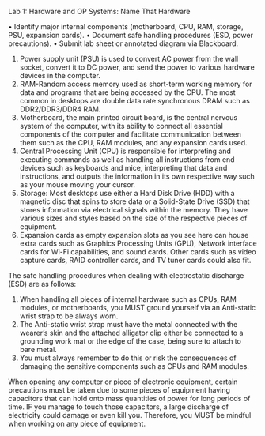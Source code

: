 Lab 1: Hardware and OP Systems: Name That Hardware


•	 Identify major internal components (motherboard, CPU, RAM, storage, PSU, expansion cards).
•	Document safe handling procedures (ESD, power precautions).
•	Submit lab sheet or annotated diagram via Blackboard.

1.	Power supply unit (PSU) is used to convert AC power from the wall socket, convert it to DC power, and send the power to various hardware devices in the computer. 
2.	RAM-Random access memory used as short-term working memory for data and programs that are being accessed by the CPU. The most common in desktops are double data rate synchronous DRAM such as DDR2/DDR3/DDR4 RAM. 
3.	Motherboard, the main printed circuit board, is the central nervous system of the computer, with its ability to connect all essential components of the computer and facilitate communication between them such as the CPU, RAM modules, and any expansion cards used. 
4.	Central Processing Unit (CPU) is responsible for interpreting and executing commands as well as handling all instructions from end devices such as keyboards and mice, interpreting that data and instructions, and outputs the information in its own respective way such as your mouse moving your cursor. 
5.	Storage: Most desktops use either a Hard Disk Drive (HDD) with a magnetic disc that spins to store data or a Solid-State Drive (SSD) that stores information via electrical signals within the memory. They have various sizes and styles based on the size of the respective pieces of equipment. 
6.	Expansion cards as empty expansion slots as you see here can house extra cards such as Graphics Processing Units (GPU), Network interface cards for Wi-Fi capabilities, and sound cards. Other cards such as video capture cards, RAID controller cards, and TV tuner cards could also fit. 

The safe handling procedures when dealing with electrostatic discharge (ESD) are as follows: 
1)	When handling all pieces of internal hardware such as CPUs, RAM modules, or motherboards, you MUST ground yourself via an Anti-static wrist strap to be always worn. 
2)	The Anti-static wrist strap must have the metal connected with the wearer’s skin and the attached alligator clip either be connected to a grounding work mat or the edge of the case, being sure to attach to bare metal. 
3)	You must always remember to do this or risk the consequences of damaging the sensitive components such as CPUs and RAM modules. 


When opening any computer or piece of electronic equipment, certain precautions must be taken due to some pieces of equipment having capacitors that can hold onto mass quantities of power for long periods of time. IF you manage to touch those capacitors, a large discharge of electricity could damage or even kill you. Therefore, you MUST be mindful when working on any piece of equipment. 
